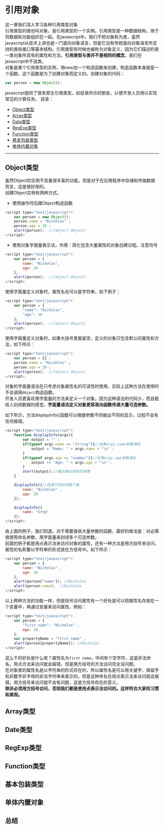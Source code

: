 # 引用对象  
这一章我们深入学习各种引用类型对象   
引用类型的值也叫对象，是引用类型的一个实例。引用类型是一种数据结构，用于将数据和功能组织在一起。在javascript中，我们不把对象称为类，虽然javascript从技术上讲也是一门面向对象语言，但是它没有传统面向对象语言所支持的类和接口等基本结构。引用类型有时候也被称为对象定义，因为它们描述的是一类对象所具有的属性和方法。**引用类型与类并不是相同的概念**，我们在javascript中不说类。  
对象是某个引用类型的实例，用new加一个构造函数来创建，构造函数本身就是一个函数，这个函数是为了创建对象而定义的。创建对象的代码：
```javascript
var person = new Object();
```
javascript提供了很多原生引用类型，如目录所示的那些，以便开发人员用以实现常见的计算任务。
目录：
- [Object类型]  
- [Array类型]
- [Date类型]  
- [RegExp类型] 
- [Function类型]
- [基本包装类型] 
- [单体内置对象]  
---

## Object类型  
虽然Object的实例不具备很丰富的功能，但是对于在应用程序中存储和传输数据而言，这是很好用的。  
创建Object实例有两种方式。
- 使用操作符后跟Object构造函数  
```javascript
<script type="text/javascript">
	var person = new Object();
	person.name = "Nicholas" ;
	person.age = 20 ; 
	alert(person);  //[object Object]
</script> 
```
- 使用对象字面量表示法，作用：简化包含大量属性的对象创建过程。注意符号  
```javascript
<script type="text/javascript">
	var person = {
		name: "Nicholas",
		age: 20
	};
	alert(person);  //[object Object]
</script> 
```
使用字面量定义对象时，属性名也可以是字符串，如下例子：  
```javascript
<script type="text/javascript">
	var person = {
		"name": "Nicholas",
		"age": 20
	};
	alert(person);  //[object Object]
</script> 
```
使用字面量定义对象时，如果大括号里面留空，定义的对象只包含默认的属性和方法，如下所示：  
```javascript
<script type="text/javascript">
	var person = {} ;
	person.name = "Nicohlas" ;
	person.age = 20 ;
	alert(person);  //[object Object]
</script> 
```
对象的字面量语法在只考虑对象属性名的可读性时使用，实际上这种方法在使用时不会调用`Object`构造函数。  
开发人员更喜欢用字面量的方法来定义一个对象，因为这种语法的代码少，而且能给人封闭数据的感觉。**字面量语法定义对象更容易向函数传递大量可选参数。**   

如下所示，方法displayInfo()函数可以根据参数不同做出不同的显示，过程不会有任何报错。   
```javascript
<script type="text/javascript">
	function displayInfo(args){
		var output = "" ;
		if(typeof args.name == "string"){//如果args.name参数满足
			output = "Name: " + args.name + "\n" ;
		}
		if(typeof args.age == "number"){//如果args.age参数满足
			output += "Age: " + args.age + "\n" ; 
		}
		alert(output);//最后输出得到的参数
	}

	displayInfo({//传递不同的参数个数
		name: "Nicholas" ,
		age: 20 
	});

	displayInfo({
		name: "Greg"
	});
</script> 
```
由上面的例子，我们知道，对于需要接收大量参数的函数，最好的做法是：对必需值使用命名参数，用字面量来封闭多个可选参数。    
前面的例子都是用点表示法来访问对象的属性，还有一种方法是用方括号来访问，属性的名称要以字符串的形式放在方括号中。如下所示：  
```javascript
<script type="text/javascript">
	var person = {
		name: "Nicholas" ,
		age: 20 
	};
	alert(person["name"]); //Nicholas
	alert(person.name);  //Nicholas
</script> 
```
以上两种方法的功能一样，但是括号访问属性有一个好处是可以把属性名存放在一个变量中，再通过变量来访问属性，例如：  
```javascript
<script type="text/javascript">
	var person = {
		"first name": "Nicholas" ,
		age: 20 
	};
	var propertyName = "first name" ;
	alert(person[propertyName]); //Nicholas
</script>
```
这么干的好处是什么呢？属性名为`first name`，中间有个空字符，这是非法命名，用点方法来访问就会报错，但是用方括号的方法访问完全没问题。  
在对象里的属性名是以字符串的形式存在的，所以属性名是可以用关键字，保留字和非数字非字母的非法字符串来表示的，但是这种命名在用点表示法来访问就会报错，用方括号来访问就不会有问题，这是方括号存在的意义。  
**除非必须用方括号访问，否则我们都是使用点表示法访问的。这样符合大家的习惯和美观。**  
## Array类型
## Date类型  
## RegExp类型 
## Function类型
## 基本包装类型 
## 单体内置对象
## 总结









<!--超连接-->
[Object类型]: ./quote.md#Object类型  
[Array类型]: ./quote.md#Array类型
[Date类型]: ./quote.md#Date类型
[RegExp类型]: ./quote.md#RegExp类型
[Function类型]: ./quote.md#Function类型
[基本包装类型]: ./quote.md#基本包装类型
[单体内置对象]: ./quote.md#单体内置对象
